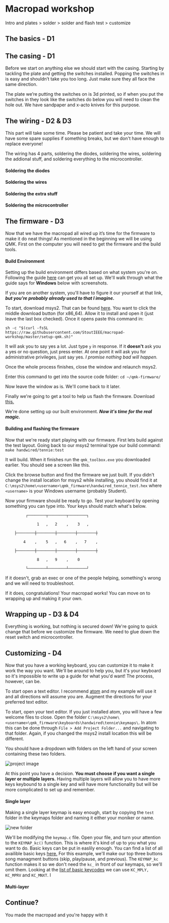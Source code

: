 # Macropad workshop

Intro and plates > solder > solder and flash test > customize

## The basics - D1

## The casing - D1

Before we start on anything else we should start with the casing. Starting by tackling the plate and getting the switches installed. Popping the switches in is easy and shouldn’t take you too long. Just make sure they all face the same direction.

<Switch picture>

The plate we’re putting the switches on is 3d printed, so if when you put the switches in they look like the switches do below you will need to clean the hole out. We have sandpaper and x-acto knives for this purpose.

<bad switch picture>

## The wiring - D2 & D3

This part will take some time. Please be patient and take your time. We will have some spare supplies if something breaks, but we don't have enough to replace everyone!

The wiring has 4 parts, soldering the diodes, soldering the wires, soldering the addional stuff, and soldering everything to the microcontroller.

#### Soldering the diodes

#### Soldering the wires

#### Soldering the extra stuff

#### Soldering the microcontroller

## The firmware - D3
Now that we have the macropad all wired up it’s time for the firmware to make it do neat things!
As mentioned in the beginning we will be using QMK.
First on the computer you will need to get the firmware and the build tools.

#### Build Environment
Setting up the build environment differs based on what system you're on. Following the guide [here](https://docs.qmk.fm/#/newbs_getting_started) can get you all set up.
We'll walk through what the guide says for **Windows** below with screenshots.

If you are on another system, you'll have to figure it our yourself at that link, ***but you're probably already used to that I imagine.***

To start, download msys2. That can be found [here](http://www.msys2.org/). You want to click the middle download button (for x86_64).
Allow it to install and open it (just leave the last box checked).
Once it opens paste this command in:

`sh -c "$(curl -fsSL https://raw.githubusercontent.com/StoutIEEE/macropad-workshop/master/setup-qmk.sh)"`

It will ask you to say yes a lot. Just type `y` in response. If it **doesn't** ask you a yes or no question, just press enter. At one point it will ask you for administrative privileges, just say yes. *I promise nothing bad will happen.*

Once the whole process finishes, close the window and relaunch msys2.

Enter this command to get into the source code folder: `cd ~/qmk-firmware/`

Now leave the window as is. We'll come back to it later.

Finally we're going to get a tool to help us flash the firmware. Download [this.](https://github.com/qmk/qmk_toolbox/releases/download/0.0.9/qmk_toolbox.exe)

We're done setting up our built environment. ***Now it's time for the real magic.***


#### Building and flashing the firmware

Now that we're ready start playing with our firmware. First lets build against the test layout. Going back to our msys2 terminal type our build command: `make handwired/tennie:test`

It will build. When it finishes run the `qmk_toolbox.exe` you downloaded earlier. You should see a screen like this.

Click the browse button and find the firmware we just built. If you didn't change the install location for msys2 while installing, you should find it at `C:\msys2\home\<username>\qmk_firmware\handwired_tennie_test.hex` where `<username>` is your Windows username (probably Student).

<Im not sure how this goes. Finish this>

Now your firmware should be ready to go. Test your keyboard by opening something you can type into. Your keys should match what's below.
```
         ┌────────┬────────┬────────┐

              1   ,   2    ,    3   ,

    ├────────┼────────┼────────┼────────┼

        4    ,    5   ,   6    ,   7    ,

    ├────────┼────────┼────────┼────────┼

              8   ,   9    ,    0

         └────────┴────────┴────────┘
```
If it doesn't, grab an exec or one of the people helping, something's wrong and we will need to troubleshoot.

If it does, congratulations! Your macropad works! You can move on to wrapping up and making it your own.

## Wrapping up - D3 & D4

Everything is working, but nothing is secured down! We're going to quick change that before we customize the firmware. We need to glue down the reset switch and microcontroller.

## Customizing - D4

Now that you have a working keyboard, you can customize it to make it work the way you want. We'll be around to help you, but it's your keyboard so it's impossible to write up a guide for what you'd want! The process, however, can be.

To start open a text editor. I recommend [atom](https://atom.io/) and my example will use it and all directions will assume you are. Augment the directions for your preferred text editor.

To start, open your text editor. If you just installed atom, you will have a few welcome files to close. Open the folder `C:\msys2\home\<username>\qmk_firmware\keyboards\handwired\tennie\keymaps\`. In atom this can be done through `File > Add Project Folder...` and navigating to that folder. Again, if you changed the msys2 install location this will be different.

You should have a dropdown with folders on the left hand of your screen containing these two folders.

![project image](macropad-workshop/images/custom1.PNG)

At this point you have a decision. **You must choose if you want a single layer or multiple layers.** Having multiple layers will allow you to have more keys keybound to a single key and will have more functionality but will be more complicated to set up and remember.

#### Single layer

Making a single layer keymap is easy enough, start by copying the `test` folder in the keymaps folder and naming it either your moniker or name.

![new folder](macropad-workshop/images/new-folder.png)

We'll be modifying the `keymap.c` file. Open your file, and turn your attention to the `KEYMAP_kc()` function. This is where it's kind of up to you what you want to do. Basic keys can be put in easlily enough. You can find a list of all availible basic keys [here.](https://docs.qmk.fm/#/keycodes_basic)
For this example, we'll make our top three buttons song managment buttons (skip, play/pause, and previous).
The `KEYMAP_kc` function makes it so we don't need the `kc_` in front of our keymaps, so we'll omit them. Looking at the [list of basic keycodes](https://docs.qmk.fm/#/keycodes_basic) we can use `KC_MPLY, KC_MPRV` and `KC_MNXT`. I

#### Multi-layer

## Continue?
You made the macropad and you're happy with it
